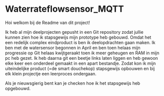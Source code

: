 # Waterrateflowsensor_MQTT
Hoi welkom bij de Readme van dit project! 

Ik heb al mijn deelprojecten gepusht in een Git repository zodat jullie kunnen zien hoe ik stapsgewijs mijn prototype heb gebouwd. Omdat het een redelijk complex eindproduct is ben ik deelopdrachten gaan maken. Ik ben met de watersensor begonnen in April en ben toen helaas mijn progressie op Git helaas kwijtgeraakt toen ik meer geheugen en RAM in mijn pc heb gezet. Ik heb daarna git een beetje links laten liggen en heb gewoon elke keer een onderdeel gemaakt in een apart bestandje. Zodat kon ik mijn uiteindelijke product (=de smart douchekop) stapsgewijs opbouwen en bij elk klein projectje een leerproces ondergaan. 

Als je nieuwsgierig bent kan je checken hoe ik het stapsgewijs heb opgebouwd. 
